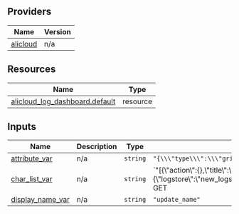 <!-- BEGIN_TF_DOCS -->
## Providers

| Name | Version |
|------|---------|
| <a name="provider_alicloud"></a> [alicloud](#provider\_alicloud) | n/a |

## Resources

| Name | Type |
|------|------|
| [alicloud_log_dashboard.default](https://registry.terraform.io/providers/hashicorp/alicloud/latest/docs/resources/log_dashboard) | resource |

## Inputs

| Name | Description | Type | Default | Required |
|------|-------------|------|---------|:--------:|
| <a name="input_attribute_var"></a> [attribute\_var](#input\_attribute\_var) | n/a | `string` | `"{\\\"type\\\":\\\"grid\\\"}"` | no |
| <a name="input_char_list_var"></a> [char\_list\_var](#input\_char\_list\_var) | n/a | `string` | `"[{\\\"action\\\":{},\\\"title\\\":\\\"upadte_title_3\\\",\\\"type\\\":\\\"map\\\",\\\"search\\\":{\\\"logstore\\\":\\\"new_logstore\\\",\\\"topic\\\":\\\"new_topic\\\",\\\"query\\\":\\\"method:  GET  | select  ip_to_province(remote_addr) as province , count(1) as pv group by province order by pv desc \\\",\\\"start\\\":\\\"-86400s\\\",\\\"end\\\":\\\"\\\"},\\\"display\\\":{\\\"xAxis\\\":[\\\"province\\\"],\\\"yAxis\\\":[\\\"aini\\\"],\\\"xPos\\\":0,\\\"yPos\\\":0,\\\"width\\\":10,\\\"height\\\":12,\\\"displayName\\\":\\\"xixihaha911\\\"}}]"` | no |
| <a name="input_display_name_var"></a> [display\_name\_var](#input\_display\_name\_var) | n/a | `string` | `"update_name"` | no |
<!-- END_TF_DOCS -->    